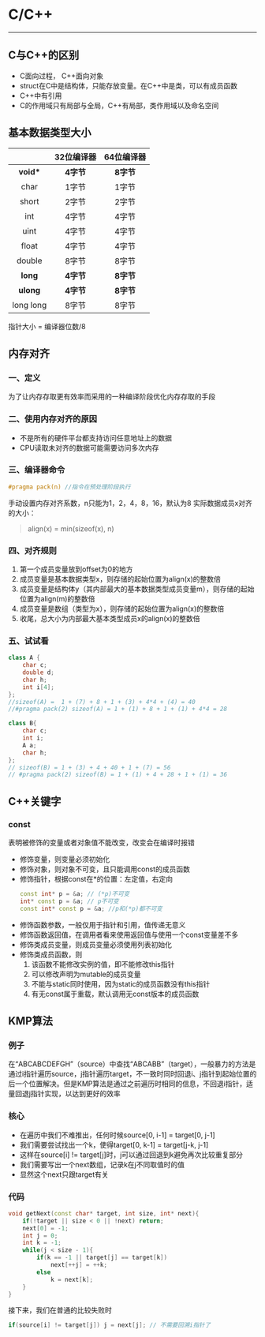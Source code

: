 # C/C++
---
## C与C++的区别
- C面向过程， C++面向对象
- struct在C中是结构体，只能存放变量。在C++中是类，可以有成员函数
- C++中有引用
- C的作用域只有局部与全局，C++有局部，类作用域以及命名空间
## 基本数据类型大小
|| 32位编译器 | 64位编译器 |
|:--:|:--:|:--:|
| **void\*** | **4字节** | **8字节** |
| char | 1字节 | 1字节 |
| short | 2字节 | 2字节 |
| int | 4字节 | 4字节 |
| uint | 4字节 | 4字节 |
| float | 4字节 | 4字节 |
| double | 8字节 | 8字节 |
| **long** | **4字节** | **8字节** |
| **ulong** | **4字节** | **8字节** |
| long long | 8字节 | 8字节 |
指针大小 = 编译器位数/8
## 内存对齐
### 一、定义
为了让内存存取更有效率而采用的一种编译阶段优化内存存取的手段
### 二、使用内存对齐的原因
- 不是所有的硬件平台都支持访问任意地址上的数据
- CPU读取未对齐的数据可能需要访问多次内存
### 三、编译器命令
```c++
#pragma pack(n) //指令在预处理阶段执行
```
手动设置内存对齐系数，n只能为1，2，4，8，16，默认为8
实际数据成员x对齐的大小：
> align(x) = min(sizeof(x), n)
### 四、对齐规则
1. 第一个成员变量放到offset为0的地方
2. 成员变量是基本数据类型x，则存储的起始位置为align(x)的整数倍
3. 成员变量是结构体y（其内部最大的基本数据类型成员变量m），则存储的起始位置为align(m)的整数倍
4. 成员变量是数组（类型为x），则存储的起始位置为align(x)的整数倍
5. 收尾，总大小为内部最大基本类型成员x的align(x)的整数倍
### 五、试试看
```c++
class A {
	char c;
	double d;
	char h;
	int i[4];
};
//sizeof(A) =  1 + (7) + 8 + 1 + (3) + 4*4 + (4) = 40
//#pragma pack(2) sizeof(A) = 1 + (1) + 8 + 1 + (1) + 4*4 = 28

class B{
	char c;
	int i;
	A a;
	char h;
};
// sizeof(B) = 1 + (3) + 4 + 40 + 1 + (7) = 56
// #pragma pack(2) sizeof(B) = 1 + (1) + 4 + 28 + 1 + (1) = 36
```
## C++关键字
### const
表明被修饰的变量或者对象值不能改变，改变会在编译时报错
- 修饰变量，则变量必须初始化
- 修饰对象，则对象不可变，且只能调用const的成员函数
- 修饰指针，根据const在*的位置：左定值，右定向
	```c++
	const int* p = &a; // (*p)不可变
	int* const p = &a; // p不可变
	const int* const p = &a; //p和(*p)都不可变
	```
- 修饰函数参数，一般仅用于指针和引用，值传递无意义
- 修饰函数返回值，在调用者看来使用返回值与使用一个const变量差不多
- 修饰类成员变量，则成员变量必须使用列表初始化
- 修饰类成员函数，则
	1. 该函数不能修改实例的值，即不能修改this指针
	2. 可以修改声明为mutable的成员变量
	3. 不能与static同时使用，因为static的成员函数没有this指针
	4. 有无const属于重载，默认调用无const版本的成员函数

## KMP算法
### 例子
在“ABCABCDEFGH”（source）中查找“ABCABB”（target），一般暴力的方法是通过i指针遍历source，j指针遍历target，不一致时同时回退i、j指针到起始位置的后一个位置解决。但是KMP算法是通过之前遍历时相同的信息，不回退i指针，适量回退j指针实现，以达到更好的效率
### 核心
- 在遍历中我们不难推出，任何时候source[0, i-1] = target[0, j-1]
- 我们需要尝试找出一个k，使得target[0, k-1] = target[j-k, j-1]
- 这样在source[i] != target[j]时，j可以通过回退到k避免再次比较重复部分
- 我们需要写出一个next数组，记录k在j不同取值时的值
- 显然这个next只跟target有关
### 代码
```c++
void getNext(const char* target, int size, int* next){
	if(!target || size < 0 || !next) return;
	next[0] = -1;
	int j = 0;
	int k = -1;
	while(j < size - 1){
		if(k == -1 || target[j] == target[k])
			next[++j] = ++k;
		else
			k = next[k];
	}
}
```
接下来，我们在普通的比较失败时
```c++
if(source[i] != target[j]) j = next[j]; // 不需要回溯i指针了
```